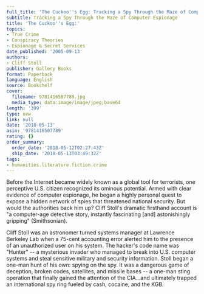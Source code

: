 ```yaml
---
full_title: 'The Cuckoo''s Egg: Tracking a Spy Through the Maze of Computer Espionage'
subtitle: Tracking a Spy Through the Maze of Computer Espionage
title: 'The Cuckoo''s Egg:'
topics:
- True Crime
- Conspiracy Theories
- Espionage & Secret Services
date_published: '2005-09-13'
authors:
- Cliff Stoll
publisher: Gallery Books
format: Paperback
language: English
source: Bookshelf
cover:
  filename: 9781416507789.jpg
  media_type: data:image/image/jpeg;base64
length: '399'
type: new
link: null
date: '2018-05-13'
asin: '9781416507789'
rating: {}
order_summary:
  order_date: '2018-05-12T02:27:43Z'
  ship_date: '2018-05-13T03:49:32Z'
tags:
- humanities.literature.fiction.crime
---
```

Before the Internet became widely known as a global tool for terrorists, one perceptive U.S. citizen recognized its ominous potential. Armed with clear evidence of computer espionage, he began a highly personal quest to expose a hidden network of spies that threatened national security. But would the authorities back him up? Cliff Stoll's dramatic firsthand account is "a computer-age detective story, instantly fascinating [and] astonishingly gripping" (Smithsonian).

Cliff Stoll was an astronomer turned systems manager at Lawrence Berkeley Lab when a 75-cent accounting error alerted him to the presence of an unauthorized user on his system. The hacker's code name was "Hunter" -- a mysterious invader who managed to break into U.S. computer systems and steal sensitive military and security information. Stoll began a one-man hunt of his own: spying on the spy. It was a dangerous game of deception, broken codes, satellites, and missile bases -- a one-man sting operation that finally gained the attention of the CIA...and ultimately trapped an international spy ring fueled by cash, cocaine, and the KGB.

